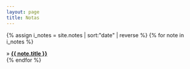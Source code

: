 ```yaml
---
layout: page
title: Notas
---
```

{% assign i_notes = site.notes | sort:"date" | reverse %}
{% for note in i_notes %}
  <div>&raquo; <a href=".{{ note.url }}"><strong>{{ note.title }}</strong></a></div>
{% endfor %}